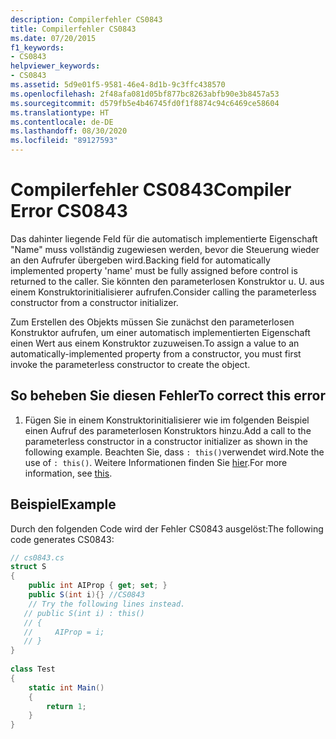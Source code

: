 ```yaml
---
description: Compilerfehler CS0843
title: Compilerfehler CS0843
ms.date: 07/20/2015
f1_keywords:
- CS0843
helpviewer_keywords:
- CS0843
ms.assetid: 5d9e01f5-9581-46e4-8d1b-9c3ffc438570
ms.openlocfilehash: 2f48afa081d05bf877bc8263abfb90e3b8457a53
ms.sourcegitcommit: d579fb5e4b46745fd0f1f8874c94c6469ce58604
ms.translationtype: HT
ms.contentlocale: de-DE
ms.lasthandoff: 08/30/2020
ms.locfileid: "89127593"
---
```

# <a name="compiler-error-cs0843"></a><span data-ttu-id="b87ec-103">Compilerfehler CS0843</span><span class="sxs-lookup"><span data-stu-id="b87ec-103">Compiler Error CS0843</span></span>
<span data-ttu-id="b87ec-104">Das dahinter liegende Feld für die automatisch implementierte Eigenschaft "Name" muss vollständig zugewiesen werden, bevor die Steuerung wieder an den Aufrufer übergeben wird.</span><span class="sxs-lookup"><span data-stu-id="b87ec-104">Backing field for automatically implemented property 'name' must be fully assigned before control is returned to the caller.</span></span> <span data-ttu-id="b87ec-105">Sie könnten den parameterlosen Konstruktor u. U. aus einem Konstruktorinitialisierer aufrufen.</span><span class="sxs-lookup"><span data-stu-id="b87ec-105">Consider calling the parameterless constructor from a constructor initializer.</span></span>  
  
 <span data-ttu-id="b87ec-106">Zum Erstellen des Objekts müssen Sie zunächst den parameterlosen Konstruktor aufrufen, um einer automatisch implementierten Eigenschaft einen Wert aus einem Konstruktor zuzuweisen.</span><span class="sxs-lookup"><span data-stu-id="b87ec-106">To assign a value to an automatically-implemented property from a constructor, you must first invoke the parameterless constructor to create the object.</span></span>  
  
## <a name="to-correct-this-error"></a><span data-ttu-id="b87ec-107">So beheben Sie diesen Fehler</span><span class="sxs-lookup"><span data-stu-id="b87ec-107">To correct this error</span></span>  
  
1. <span data-ttu-id="b87ec-108">Fügen Sie in einem Konstruktorinitialisierer wie im folgenden Beispiel einen Aufruf des parameterlosen Konstruktors hinzu.</span><span class="sxs-lookup"><span data-stu-id="b87ec-108">Add a call to the parameterless constructor in a constructor initializer as shown in the following example.</span></span> <span data-ttu-id="b87ec-109">Beachten Sie, dass `: this()`verwendet wird.</span><span class="sxs-lookup"><span data-stu-id="b87ec-109">Note the use of `: this()`.</span></span> <span data-ttu-id="b87ec-110">Weitere Informationen finden Sie [hier](../keywords/this.md).</span><span class="sxs-lookup"><span data-stu-id="b87ec-110">For more information, see [this](../keywords/this.md).</span></span>  
  
## <a name="example"></a><span data-ttu-id="b87ec-111">Beispiel</span><span class="sxs-lookup"><span data-stu-id="b87ec-111">Example</span></span>  
 <span data-ttu-id="b87ec-112">Durch den folgenden Code wird der Fehler CS0843 ausgelöst:</span><span class="sxs-lookup"><span data-stu-id="b87ec-112">The following code generates CS0843:</span></span>  
  
```csharp  
// cs0843.cs  
struct S  
{  
    public int AIProp { get; set; }  
    public S(int i){} //CS0843  
    // Try the following lines instead.  
   // public S(int i) : this()  
   // {  
   //     AIProp = i;  
   // }  
}  
  
class Test  
{  
    static int Main()  
    {  
        return 1;  
    }  
}  
```
